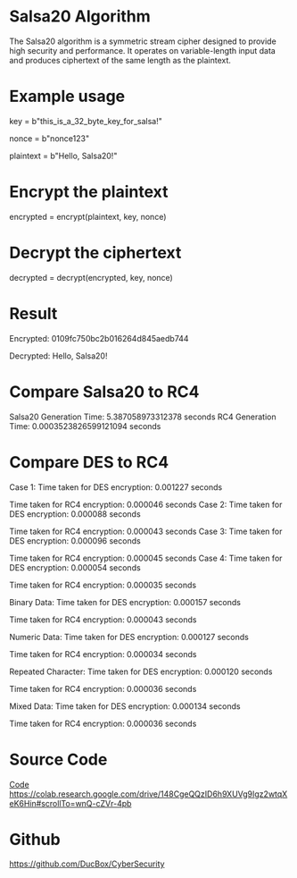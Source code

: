 # Salsa20 Algorithm
The Salsa20 algorithm is a symmetric stream cipher designed to provide high security and performance. It operates on variable-length input data and produces ciphertext of the same length as the plaintext.

# Example usage
key = b"this_is_a_32_byte_key_for_salsa!"

nonce = b"nonce123"

plaintext = b"Hello, Salsa20!"

# Encrypt the plaintext
encrypted = encrypt(plaintext, key, nonce)

# Decrypt the ciphertext
decrypted = decrypt(encrypted, key, nonce)

# Result
Encrypted: 0109fc750bc2b016264d845aedb744

Decrypted: Hello, Salsa20!

# Compare Salsa20 to RC4

Salsa20 Generation Time: 5.387058973312378 seconds
RC4 Generation Time: 0.0003523826599121094 seconds

# Compare DES to RC4
Case 1:
Time taken for DES encryption: 0.001227 seconds

Time taken for RC4 encryption: 0.000046 seconds
Case 2:
Time taken for DES encryption: 0.000088 seconds

Time taken for RC4 encryption: 0.000043 seconds
Case 3:
Time taken for DES encryption: 0.000096 seconds

Time taken for RC4 encryption: 0.000045 seconds
Case 4:
Time taken for DES encryption: 0.000054 seconds

Time taken for RC4 encryption: 0.000035 seconds

Binary Data:
Time taken for DES encryption: 0.000157 seconds

Time taken for RC4 encryption: 0.000043 seconds

Numeric Data:
Time taken for DES encryption: 0.000127 seconds

Time taken for RC4 encryption: 0.000034 seconds

Repeated Character:
Time taken for DES encryption: 0.000120 seconds

Time taken for RC4 encryption: 0.000036 seconds

Mixed Data:
Time taken for DES encryption: 0.000134 seconds

Time taken for RC4 encryption: 0.000036 seconds

# Source Code
[Code](https://colab.research.google.com/drive/148CgeQQzID6h9XUVg9Igz2wtqXeK6Hin#scrollTo=wnQ-cZVr-4pb)
https://colab.research.google.com/drive/148CgeQQzID6h9XUVg9Igz2wtqXeK6Hin#scrollTo=wnQ-cZVr-4pb

# Github
https://github.com/DucBox/CyberSecurity
